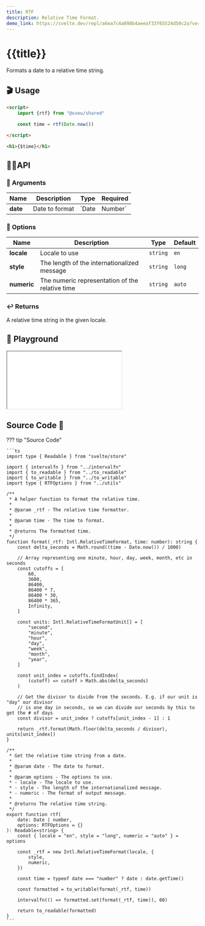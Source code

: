 ```yaml
---
title: RTF
description: Relative Time Format.
demo_link: https://svelte.dev/repl/a6ea7c4a098b4aeeaf33f65524d50c2a?version=3.55.1
---
```


# {{title}}

Formats a date to a relative time string.

## 🎬 Usage

```html
<script>
    import {rtf} from "@sveu/shared"

    const time = rtf(Date.now())

</script>

<h1>{$time}</h1>
```

## 👩‍💻API

### 👻 Arguments

| Name                | Description                                  | Type                  | Required |
| ------------------- | -------------------------------------------- | --------------------- | -------- |
| **date**            | Date to format                               | `Date | Number`       | Yes      |

### 🙈 Options

| Name                | Description                                          | Type        | Default     |
| ------------------- | ---------------------------------------------------- | ----------- | ----------- |
| **locale**          | Locale to use                                        | `string`    | `en`        |
| **style**           | The length of the internationalized message          | `string`    | `long`      |
| **numeric**         | The numeric representation of the relative time      | `string`    | `auto`      |

### ↩️ Returns

A relative time string in the given locale.

## 🧪 Playground

<iframe class="h-120 w-full" src="{{demo_link}}"></iframe>

## Source Code 👀

??? tip "Source Code"

    ```ts
    import type { Readable } from "svelte/store"

    import { intervalfn } from "../intervalfn"
    import { to_readable } from "../to_readable"
    import { to_writable } from "../to_writable"
    import type { RTFOptions } from "../utils"

    /**
     * A helper function to format the relative time.
     *
     * @param _rtf - The relative time formatter.
     *
     * @param time - The time to format.
     *
     * @returns The formatted time.
     */
    function format(_rtf: Intl.RelativeTimeFormat, time: number): string {
        const delta_seconds = Math.round((time - Date.now()) / 1000)

        // Array representing one minute, hour, day, week, month, etc in seconds
        const cutoffs = [
            60,
            3600,
            86400,
            86400 * 7,
            86400 * 30,
            86400 * 365,
            Infinity,
        ]

        const units: Intl.RelativeTimeFormatUnit[] = [
            "second",
            "minute",
            "hour",
            "day",
            "week",
            "month",
            "year",
        ]

        const unit_index = cutoffs.findIndex(
            (cutoff) => cutoff > Math.abs(delta_seconds)
        )

        // Get the divisor to divide from the seconds. E.g. if our unit is "day" our divisor
        // is one day in seconds, so we can divide our seconds by this to get the # of days
        const divisor = unit_index ? cutoffs[unit_index - 1] : 1

        return _rtf.format(Math.floor(delta_seconds / divisor), units[unit_index])
    }

    /**
     * Get the relative time string from a date.
     *
     * @param date - The date to format.
     *
     * @param options - The options to use.
     * - locale - The locale to use.
     * - style - The length of the internationalized message.
     * - numeric - The format of output message.
     *
     * @returns The relative time string.
     */
    export function rtf(
        date: Date | number,
        options: RTFOptions = {}
    ): Readable<string> {
        const { locale = "en", style = "long", numeric = "auto" } = options

        const _rtf = new Intl.RelativeTimeFormat(locale, {
            style,
            numeric,
        })

        const time = typeof date === "number" ? date : date.getTime()

        const formatted = to_writable(format(_rtf, time))

        intervalfn(() => formatted.set(format(_rtf, time)), 60)

        return to_readable(formatted)
    }
    ```
